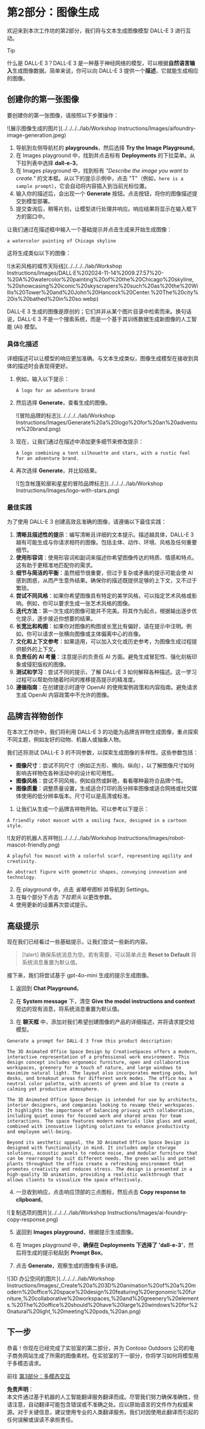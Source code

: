 # 第2部分：图像生成

欢迎来到本次工作坊的第2部分，我们将与文本生成图像模型 DALL-E 3 进行互动。

> [!TIP]
> 什么是 DALL-E 3？DALL-E 3 是一种基于神经网络的模型，可以根据**自然语言输入**生成图像数据。简单来说，你可以向 DALL-E 3 提供一个**描述**，它就能生成相应的图像。

## 创建你的第一张图像

要创建你的第一张图像，请按照以下步骤操作：

![展示图像生成的图片](../../../../lab/Workshop Instructions/Images/aifoundry-image-generation.jpeg)

1. 导航到左侧导航栏的 **playgrounds**，然后选择 **Try the Image Playground**。
2. 在 Images playground 中，找到并点击标有 **Deployments** 的下拉菜单。从下拉列表中选择 **dall-e-3**。
3. 在 Images playground 中，找到标有 _"Describe the image you want to create."_ 的文本框。从以下的提示示例中，点击 "T"（例如，``here is a sample prompt``），它会自动将内容插入到当前光标位置。
4. 输入你的描述后，会出现一个 **Generate** 按钮。点击按钮，将你的图像描述提交到模型部署。
5. 提交查询后，稍等片刻，让模型进行处理并响应。响应结果将显示在输入框下方的窗口中。

让我们通过在描述框中输入一个基础提示并点击生成来开始生成图像：

```a watercolor painting of Chicago skyline```

这将生成类似以下的图像：

![水彩风格的城市天际线](../../../../lab/Workshop Instructions/Images/DALL·E%202024-11-14%2009.27.57%20-%20A%20watercolor%20painting%20of%20the%20Chicago%20skyline,%20showcasing%20iconic%20skyscrapers%20such%20as%20the%20Willis%20Tower%20and%20John%20Hancock%20Center.%20The%20city%20is%20bathed%20in%20so.webp)

DALL-E 3 生成的图像是原创的；它们并非从某个图片目录中检索而来。换句话说，DALL-E 3 不是一个搜索系统，而是一个基于其训练数据生成新图像的人工智能 (AI) 模型。

### 具体化描述

详细描述可以让模型的响应更加准确。与文本生成类似，图像生成模型在接收到具体的描述时会表现得更好。

1. 例如，输入以下提示：

    ```A logo for an adventure brand```

2. 然后选择 **Generate**，查看生成的图像。

    ![冒险品牌的标志](../../../../lab/Workshop Instructions/Images/Generate%20a%20logo%20for%20an%20adventure%20brand.png)

3. 现在，让我们通过在描述中添加更多细节来修改提示：

    ```A logo combining a tent silhouette and stars, with a rustic feel for an adventure brand.```

4. 再次选择 **Generate**，并比较结果。

    ![包含帐篷轮廓和星星的冒险品牌标志](../../../../lab/Workshop Instructions/Images/logo-with-stars.png)

### 最佳实践

为了使用 DALL-E 3 创建高效且准确的图像，请遵循以下最佳实践：

1. **清晰且描述性的提示**：编写清晰且详细的文本提示。描述越具体，DALL-E 3 越有可能生成与你请求相符的图像。包括主体、动作、环境、风格及任何重要细节。
2. **使用形容词**：使用形容词和副词来描述你希望图像传达的特质、情感和特点。这有助于更精准地匹配你的需求。
3. **细节与简洁的平衡**：虽然细节很重要，但过于复杂或矛盾的提示可能会使 AI 感到困惑，从而产生意外结果。确保你的描述既提供足够的上下文，又不过于繁琐。
4. **尝试不同风格**：如果你希望图像具有特定的美学风格，可以指定艺术风格或影响。例如，你可以要求生成一张艺术风格的图像。
5. **迭代方法**：第一次生成的图像可能并不完美。将其作为起点，根据输出逐步优化提示，逐步接近你想要的结果。
6. **长宽比和构图**：如果你对图像的构图或长宽比有偏好，请在提示中注明。例如，你可以请求一张横向图像或主体偏离中心的肖像。
7. **文化和上下文参考**：如果适用，可以加入文化或历史参考，为图像生成过程提供额外的上下文。
8. **负责任的 AI 考量**：注意提示的负责任 AI 方面。避免生成冒犯性、强化刻板印象或侵犯版权的图像。
9. **测试和学习**：尝试不同的提示，了解 DALL-E 3 如何解释各种描述。这一学习过程可以帮助你随着时间的推移提高提示的精准度。
10. **遵循指南**：在创建提示时遵守 OpenAI 的使用案例政策和内容指南。避免请求生成 OpenAI 内容政策中不允许的图像。

## 品牌吉祥物创作

在本次工作坊中，我们将利用 DALL-E 3 的功能为品牌吉祥物生成图像，重点探索不同主题，例如友好的动物、机器人或抽象人物。

我们还将测试 DALL-E 3 的不同参数，以探索生成图像的多样性。这些参数包括：

- **图像尺寸**：尝试不同尺寸（例如正方形、横向、纵向），以了解图像尺寸如何影响吉祥物在各种活动中的设计和可用性。
- **图像风格**：尝试不同风格，例如自然或鲜艳，看看哪种最符合品牌个性。
- **图像质量**：调整质量设置，生成适合打印的高分辨率图像或适合网络或社交媒体使用的低分辨率版本。尺寸可以是高清或标准。

1. 让我们从生成一个品牌吉祥物开始。可以参考以下提示：

```A friendly robot mascot with a smiling face, designed in a cartoon style.```

![友好的机器人吉祥物](../../../../lab/Workshop Instructions/Images/robot-mascot-friendly.png)

```A playful fox mascot with a colorful scarf, representing agility and creativity.```

```An abstract figure with geometric shapes, conveying innovation and technology.```

2. 在 playground 中，点击 _省略号图标_ 并导航到 Settings。
3. 在每个部分下点击 _下拉箭头_ 以更改参数。
4. 使用更新的设置再次尝试提示。

## 高级提示

现在我们已经看过一些基础提示，让我们尝试一些新的内容。

>[!alert] 确保系统消息为空。若有需要，可以简单点击 **Reset to Default** 将系统消息重置为默认值。

接下来，我们将尝试基于 gpt-4o-mini 生成的提示生成图像。

1. 返回到 **Chat Playground**。

2. 在 **System message** 下，清空 **Give the model instructions and context** 旁边的现有消息，将系统消息重置为默认值。

3. 在 **聊天框** 中，添加对我们希望创建图像的产品的详细描述，并将请求提交给模型。

```
Generate a prompt for DALL-E 3 from this product description:

The 3D Animated Office Space Design by CreativeSpaces offers a modern, interactive representation of a professional work environment. This design concept includes ergonomic furniture, open and collaborative workspaces, greenery for a touch of nature, and large windows to maximize natural light. The layout also incorporates meeting pods, hot desks, and breakout areas for different work modes. The office has a neutral color palette, with accents of green and blue to create a calming yet productive atmosphere.

The 3D Animated Office Space Design is intended for use by architects, interior designers, and companies looking to revamp their workspaces. It highlights the importance of balancing privacy with collaboration, including quiet zones for focused work and shared areas for team interactions. The space features modern materials like glass and wood, combined with innovative lighting solutions to enhance productivity and employee well-being.

Beyond its aesthetic appeal, the 3D Animated Office Space Design is designed with functionality in mind. It includes ample storage solutions, acoustic panels to reduce noise, and modular furniture that can be rearranged to suit different needs. The green walls and potted plants throughout the office create a refreshing environment that promotes creativity and reduces stress. The design is presented in a high-quality 3D animation, providing a realistic walkthrough that allows clients to visualize the space effectively.
```

4. 一旦收到响应，点击响应顶部的三点图标，然后点击 **Copy response to clipboard**。

![复制选项的图片](../../../../lab/Workshop Instructions/Images/ai-foundry-copy-response.png)

5. 返回到 **Images playground**，根据提示生成图像。

6. 在 Images playground 中，**确保在 Deployments 下选择了 'dall-e-3'**，然后将生成的提示粘贴到 **Prompt Box**。

7. 点击 **Generate**，观察生成的图像有多详细。

![3D 办公空间的图片](../../../../lab/Workshop Instructions/Images/_Create%20a%203D%20animation%20of%20a%20modern%20office%20space%20design%20featuring%20ergonomic%20furniture,%20collaborative%20workspaces,%20and%20greenery%20elements.%20The%20office%20should%20have%20large%20windows%20for%20natural%20light,%20meeting%20pods,%20an.png)

## 下一步

恭喜！你现在已经完成了实验室的第二部分，并为 Contoso Outdoors 公司的电子商务网站生成了所需的图像素材。在实验室的下一部分，你将学习如何将模型用于多模态请求。

前往 [第3部分：多模态交互](./04_Multimodal_Interfaces.md)

**免责声明**：  
本文件通过基于机器的人工智能翻译服务翻译而成。尽管我们努力确保准确性，但请注意，自动翻译可能包含错误或不准确之处。应以原始语言的文件作为权威来源。对于关键信息，建议使用专业的人类翻译服务。我们对因使用此翻译而引起的任何误解或误读不承担责任。